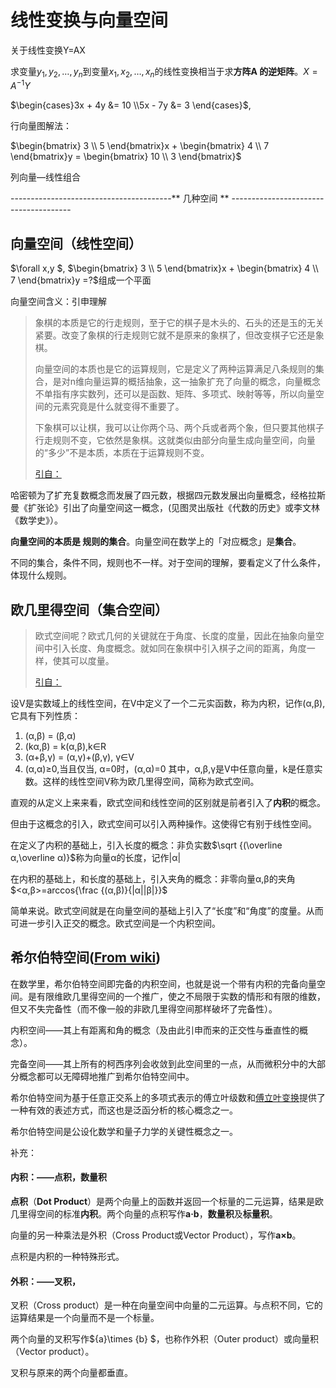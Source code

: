 # 线性变换与向量空间

关于线性变换Y=AX

求变量$y_1,y_2,…,y_n$到变量$x_1,x_2,…,x_n$的线性变换相当于求**方阵A 的逆矩阵**。$X=A^{-1}Y$

$\begin{cases}3x + 4y  &= 10 \\5x - 7y  &= 3 \end{cases}$, 

行向量图解法：

$\begin{bmatrix} 3 \\ 5 \end{bmatrix}x + \begin{bmatrix} 4 \\ 7 \end{bmatrix}y = \begin{bmatrix} 10 \\ 3 \end{bmatrix}$

列向量—线性组合

----------------------------------------** 几种空间 ** --------------------------------------

## 向量空间（线性空间）

$\forall x,y $, $\begin{bmatrix} 3 \\ 5 \end{bmatrix}x + \begin{bmatrix} 4 \\ 7 \end{bmatrix}y =?$组成一个平面

向量空间含义：引申理解

>  象棋的本质是它的行走规则，至于它的棋子是木头的、石头的还是玉的无关紧要。改变了象棋的行走规则它就不是原来的象棋了，但改变棋子它还是象棋。
>
> 向量空间的本质也是它的运算规则，它是定义了两种运算满足八条规则的集合，是对n维向量运算的概括抽象，这一抽象扩充了向量的概念，向量概念不单指有序实数列，还可以是函数、矩阵、多项式、映射等等，所以向量空间的元素究竟是什么就变得不重要了。
>
> 下象棋可以让棋，我可以让你两个马、两个兵或者两个象，但只要其他棋子行走规则不变，它依然是象棋。这就类似由部分向量生成向量空间，向量的“多少”不是本质，本质在于运算规则不变。
>
> [引自：](https://www.zhihu.com/question/21833200/answer/37140675)

哈密顿为了扩充复数概念而发展了四元数，根据四元数发展出向量概念，经格拉斯曼《扩张论》引出了向量空间这一概念，(见图灵出版社《代数的历史》或李文林《数学史》）。

**向量空间的本质是 规则的集合**。向量空间在数学上的「对应概念」是**集合**。

不同的集合，条件不同，规则也不一样。对于空间的理解，要看定义了什么条件，体现什么规则。

## 欧几里得空间（集合空间）

>  欧式空间呢？欧式几何的关键就在于角度、长度的度量，因此在抽象向量空间中引入长度、角度概念。就如同在象棋中引入棋子之间的距离，角度一样，使其可以度量。
>
> [引自：](https://www.zhihu.com/question/21833200/answer/37140675)

设V是实数域上的线性空间，在V中定义了一个二元实函数，称为内积，记作(α,β),它具有下列性质： 
1) (α,β) = (β,α) 
2) (kα,β) = k(α,β),k∈R 
3) (α+β,γ) = (α,γ)+(β,γ), γ∈V 
4) (α,α)≥0,当且仅当, α=0时，(α,α)=0 
其中，α,β,γ是V中任意向量，k是任意实数。这样的线性空间V称为欧几里得空间，简称为欧式空间。

直观的从定义上来来看，欧式空间和线性空间的区别就是前者引入了**内积**的概念。

但由于这概念的引入，欧式空间可以引入两种操作。这使得它有别于线性空间。

在定义了内积的基础上，引入长度的概念：非负实数$\sqrt {(\overline α,\overline α)}$称为向量α的长度，记作|α|

在内积的基础上，和长度的基础上，引入夹角的概念：非零向量α,β的夹角$<α,β>=arccos{\frac {(α,β)}{|α||β|}}$

简单来说。欧式空间就是在向量空间的基础上引入了“长度”和“角度”的度量。从而可进一步引入正交的概念。欧式空间是一个内积空间。

## 希尔伯特空间([From wiki](https://zh.wikipedia.org/wiki/%E5%B8%8C%E5%B0%94%E4%BC%AF%E7%89%B9%E7%A9%BA%E9%97%B4))

在数学里，希尔伯特空间即完备的内积空间，也就是说一个带有内积的完备向量空间。是有限维欧几里得空间的一个推广，使之不局限于实数的情形和有限的维数，但又不失完备性（而不像一般的非欧几里得空间那样破坏了完备性）。

内积空间——其上有距离和角的概念（及由此引申而来的正交性与垂直性的概念）。

完备空间——其上所有的柯西序列会收敛到此空间里的一点，从而微积分中的大部分概念都可以无障碍地推广到希尔伯特空间中。

希尔伯特空间为基于任意正交系上的多项式表示的傅立叶级数和[傅立叶变换](https://zh.wikipedia.org/wiki/%E5%82%85%E7%AB%8B%E5%8F%B6%E5%8F%98%E6%8D%A2)提供了一种有效的表述方式，而这也是泛函分析的核心概念之一。

希尔伯特空间是公设化数学和量子力学的关键性概念之一。

补充：

#### 内积：——点积，数量积

**点积**（**Dot Product**）是两个向量上的函数并返回一个标量的二元运算，结果是欧几里得空间的标准**内积**。两个向量的点积写作**a·b**，**数量积**及**标量积**。

向量的另一种乘法是外积（Cross Product或Vector Product），写作**a×b**。

点积是内积的一种特殊形式。

#### 外积：——叉积，

叉积（Cross product）是一种在向量空间中向量的二元运算。与点积不同，它的运算结果是一个向量而不是一个标量。

两个向量的叉积写作${a}\times {b} $，也称作外积（Outer product）或向量积（Vector product）。

叉积与原来的两个向量都垂直。

